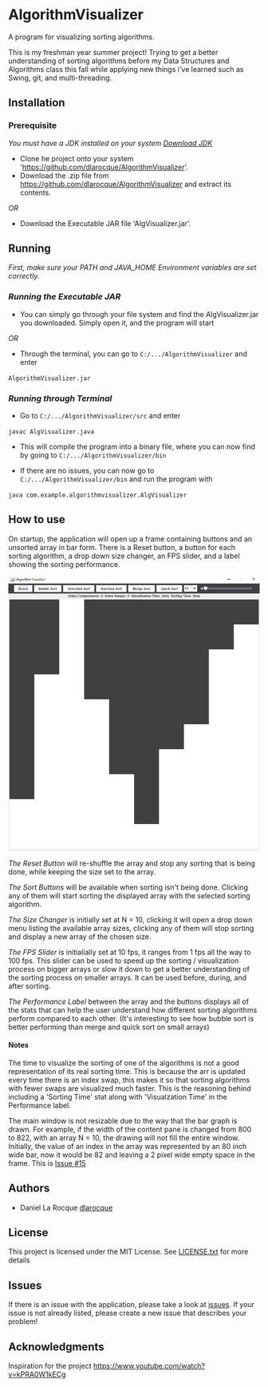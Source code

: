 # AlgorithmVisualizer

A program for visualizing sorting algorithms.

This is my freshman year summer project!  Trying to get a better understanding of sorting algorithms before my Data Structures and Algorithms class this fall while applying new things i've learned such as Swing, git, and multi-threading.

## Installation

### Prerequisite

*You must have a JDK installed on your system [Download JDK](https://www.oracle.com/java/technologies/javase-downloads.html)*

- Clone he project onto your system 'https://github.com/dlarocque/AlgorithmVisualizer'.
- Download the .zip file from https://github.com/dlarocque/AlgorithmVisualizer and extract its contents.

*OR*
- Download the Executable JAR file 'AlgVisualizer.jar'.

## Running

*First, make sure your PATH and JAVA_HOME Environment variables are set correctly.*

### _Running the Executable JAR_

- You can simply go through your file system and find the AlgVisualizer.jar you downloaded.  Simply open it, and the program will start

*OR*

- Through the terminal, you can go to `C:/.../AlgorithmVisualizer` and enter

`AlgorithmVisualizer.jar`

### _Running through Terminal_

- Go to `C:/.../AlgorithmVisualizer/src` and enter

`javac AlgVisualizer.java`

- This will compile the program into a binary file, where you can now find by going to `C:/.../AlgorithmVisualizer/bin`

- If there are no issues, you can now go to  `C:/.../AlgorithmVisualizer/bin` and run the program with

`java com.example.algorithmvisualizer.AlgVisualizer`

## How to use 

On startup, the application will open up a frame containing buttons and an unsorted array in bar form.  There is a Reset button, a button for each sorting algorithm, a drop down size changer, an FPS slider, and a label showing the sorting performance.

![Startup](https://github.com/dlarocque/AlgorithmVisualizer/blob/master/images/Startup.PNG)

_The Reset Button_ will re-shuffle the array and stop any sorting that is being done, while keeping the size set to the array.

_The Sort Buttons_ will be available when sorting isn't being done.  Clicking any of them will start sorting the displayed array with the selected sorting algorithm.

_The Size Changer_ is initially set at N = 10, clicking it will open a drop down menu listing the available array sizes, clicking any of them will stop sorting and display a new array of the chosen size.

_The FPS Slider_ is initialially set at 10 fps, it ranges from 1 fps all the way to 100 fps.  This slider can be used to speed up the sorting / visualization process on bigger arrays or slow it down to get a better understanding of the sorting process on smaller arrays.  It can be used before, during, and after sorting.

_The Performance Label_ between the array and the buttons displays all of the stats that can help the user understand how different sorting algorithms perform compared to each other.  (It's interesting to see how bubble sort is better performing than merge and quick sort on small arrays)

#### Notes

The time to visualize the sorting of one of the algorithms is not a good representation of its real sorting time.  This is because the arr is updated every time there is an index swap, this makes it so that sorting algorithms with fewer swaps are visualized much faster.  This is the reasoning behind including a 'Sorting Time' stat along with 'Visualzation Time' in the Performance label.

The main window is not resizable due to the way that the bar graph is drawn.  For example, if the width of the content pane is changed from 800 to 822, with an array N = 10, the drawing will not fill the entire window.  Initially, the value of an index in the array was represented by an 80 inch wide bar, now it would be 82 and leaving a 2 pixel wide empty space in the frame.
This is [Issue #15](https://github.com/dlarocque/AlgorithmVisualizer/issues/15)

## Authors

- Daniel La Rocque    [dlarocque](https://github.com/dlarocque)

## License

This project is licensed under the MIT License.  See [LICENSE.txt](https://github.com/dlarocque/AlgorithmVisualizer/blob/master/LICENSE.txt) for more details

## Issues

If there is an issue with the application, please take a look at [issues](https://github.com/dlarocque/AlgorithmVisualizer/issues).  If your issue is not already listed, please create a new issue that describes your problem!

## Acknowledgments

Inspiration for the project https://www.youtube.com/watch?v=kPRA0W1kECg


